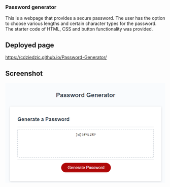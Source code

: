 ### Password generator

This is a webpage that provides a secure password. The user has the option to choose various lengths and certain character types for the password. The starter code of HTML, CSS and button functionality was provided.

## Deployed page

https://cdziedzic.github.io/Password-Generator/

## Screenshot
![Alt text](Assets/image.png)